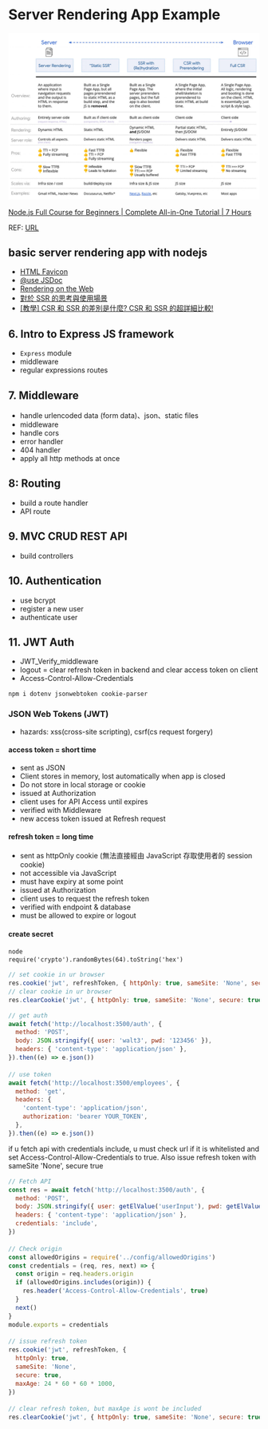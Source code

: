 # Server Rendering App Example

![](./doc/about_ssr.jpg)

[Node.js Full Course for Beginners | Complete All-in-One Tutorial | 7 Hours](https://www.youtube.com/embed/f2EqECiTBL8)

REF: [URL](https://github.com/gitdagray/node_js_resources)

## basic server rendering app with nodejs

- [HTML Favicon](https://www.w3schools.com/html/html_favicon.asp)
- [@use JSDoc](https://jsdoc.app/tags-type.html)
- [Rendering on the Web](https://web.dev/rendering-on-the-web/)
- [對於 SSR 的思考與使用場景](https://blog.kalan.dev/2020-11-23-rethink-ssr)
- [[教學] CSR 和 SSR 的差別是什麼? CSR 和 SSR 的超詳細比較!](https://shubo.io/rendering-patterns/)

## 6. Intro to Express JS framework

- `Express` module
- middleware
- regular expressions routes

## 7. Middleware

- handle urlencoded data (form data)、json、static files
- middleware
- handle cors
- error handler
- 404 handler
- apply all http methods at once

## 8: Routing

- build a route handler
- API route

## 9. MVC CRUD REST API

- build controllers

## 10. Authentication

- use bcrypt
- register a new user
- authenticate user

## 11. JWT Auth

- JWT_Verify_middleware
- logout = clear refresh token in backend and clear access token on client
- Access-Control-Allow-Credentials

```console
npm i dotenv jsonwebtoken cookie-parser
```

### JSON Web Tokens (JWT)

- hazards: xss(cross-site scripting), csrf(cs request forgery)

#### access token = short time

- sent as JSON
- Client stores in memory, lost automatically when app is closed
- Do not store in local storage or cookie
- issued at Authorization
- client uses for API Access until expires
- verified with Middleware
- new access token issued at Refresh request

#### refresh token = long time

- sent as httpOnly cookie (無法直接經由 JavaScript 存取使用者的 session cookie)
- not accessible via JavaScript
- must have expiry at some point
- issued at Authorization
- client uses to request the refresh token
- verified with endpoint & database
- must be allowed to expire or logout

#### create secret

```terminal
node
require('crypto').randomBytes(64).toString('hex')
```

```javascript
// set cookie in ur browser
res.cookie('jwt', refreshToken, { httpOnly: true, sameSite: 'None', secure: true, maxAge: 24 * 60 * 60 * 1000 })
// clear cookie in ur browser
res.clearCookie('jwt', { httpOnly: true, sameSite: 'None', secure: true })
```

```javascript
// get auth
await fetch('http://localhost:3500/auth', {
  method: 'POST',
  body: JSON.stringify({ user: 'walt3', pwd: '123456' }),
  headers: { 'content-type': 'application/json' },
}).then((e) => e.json())

// use token
await fetch('http://localhost:3500/employees', {
  method: 'get',
  headers: {
    'content-type': 'application/json',
    authorization: 'bearer YOUR_TOKEN',
  },
}).then((e) => e.json())
```

if u fetch api with credentials include, u must check url if it is whitelisted and set Access-Control-Allow-Credentials to true. Also issue refresh token with sameSite 'None', secure true

```javascript
// Fetch API
const res = await fetch('http://localhost:3500/auth', {
  method: 'POST',
  body: JSON.stringify({ user: getElValue('userInput'), pwd: getElValue('pwdInput') }),
  headers: { 'content-type': 'application/json' },
  credentials: 'include',
})

// Check origin
const allowedOrigins = require('../config/allowedOrigins')
const credentials = (req, res, next) => {
  const origin = req.headers.origin
  if (allowedOrigins.includes(origin)) {
    res.header('Access-Control-Allow-Credentials', true)
  }
  next()
}
module.exports = credentials

// issue refresh token
res.cookie('jwt', refreshToken, {
  httpOnly: true,
  sameSite: 'None',
  secure: true,
  maxAge: 24 * 60 * 60 * 1000,
})

// clear refresh token, but maxAge is wont be included
res.clearCookie('jwt', { httpOnly: true, sameSite: 'None', secure: true })
```
